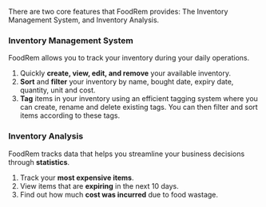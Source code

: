 <!-- markdownlint-disable-file first-line-h1 -->
There are two core features that FoodRem provides: The Inventory Management System, and Inventory Analysis.

<!-- TODO: Add links to e.g. name, bought date, expiry date, etc. -->

### Inventory Management System

FoodRem allows you to track your inventory during your daily operations.

1. Quickly **create, view, edit, and remove** your available inventory.
1. **Sort** and **filter** your inventory by name, bought date, expiry date, quantity, unit and cost.
1. **Tag** items in your inventory using an efficient tagging system where you can create, rename and delete existing tags. You can then filter and sort items according to these tags.

### Inventory Analysis

FoodRem tracks data that helps you streamline your business decisions through **statistics**.

1. Track your **most expensive items**.
1. View items that are **expiring** in the next 10 days.
1. Find out how much **cost was incurred** due to food wastage.

